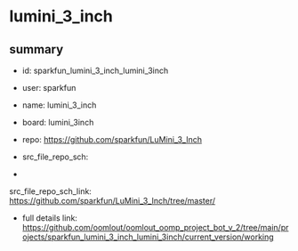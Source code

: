 # lumini_3_inch
 
## summary 
* id: sparkfun_lumini_3_inch_lumini_3inch
* user: sparkfun
* name: lumini_3_inch
* board: lumini_3inch
* repo: https://github.com/sparkfun/LuMini_3_Inch



* src_file_repo_sch: 
*
 src_file_repo_sch_link: https://github.com/sparkfun/LuMini_3_Inch/tree/master/
* full details link: https://github.com/oomlout/oomlout_oomp_project_bot_v_2/tree/main/projects/sparkfun_lumini_3_inch_lumini_3inch/current_version/working  






